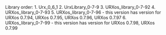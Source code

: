 Library order:
	1. Urx_0_6_1
	2. UrxLibrary_0-7-9
	3. URXos_library_0-7-92
	4. URXos_library_0-7-93
	5. URXos_library_0-7-96 - this version has version for URXos 0.7.94, URXos 0.7.95, URXos 0.7.96, URXos 0.7.97
	6. URXos_library_0-7-99 - this version has version for URXos 0.7.98, URXos 0.7.99
